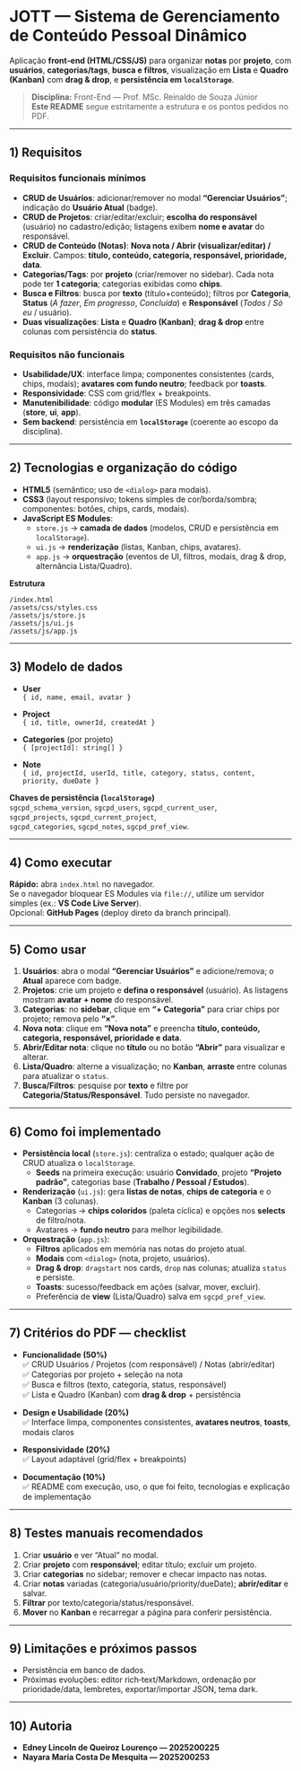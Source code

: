 # JOTT — Sistema de Gerenciamento de Conteúdo Pessoal Dinâmico

Aplicação **front‑end (HTML/CSS/JS)** para organizar **notas** por **projeto**, com **usuários**, **categorias/tags**, **busca e filtros**, visualização em **Lista** e **Quadro (Kanban)** com **drag & drop**, e **persistência em `localStorage`**.

> **Disciplina:** Front-End — Prof. MSc. Reinaldo de Souza Júnior  
> **Este README** segue estritamente a estrutura e os pontos pedidos no PDF.

---

## 1) Requisitos

### Requisitos funcionais mínimos
- **CRUD de Usuários**: adicionar/remover no modal **“Gerenciar Usuários”**; indicação do **Usuário Atual** (badge).
- **CRUD de Projetos**: criar/editar/excluir; **escolha do responsável** (usuário) no cadastro/edição; listagens exibem **nome e avatar** do responsável.
- **CRUD de Conteúdo (Notas)**: **Nova nota / Abrir (visualizar/editar) / Excluir**. Campos: **título, conteúdo, categoria, responsável, prioridade, data**.
- **Categorias/Tags**: por **projeto** (criar/remover no sidebar). Cada nota pode ter **1 categoria**; categorias exibidas como **chips**.
- **Busca e Filtros**: busca por **texto** (título+conteúdo); filtros por **Categoria**, **Status** (*A fazer*, *Em progresso*, *Concluída*) e **Responsável** (*Todos* / *Só eu* / usuário).
- **Duas visualizações**: **Lista** e **Quadro (Kanban)**; **drag & drop** entre colunas com persistência do **status**.

### Requisitos não funcionais
- **Usabilidade/UX**: interface limpa; componentes consistentes (cards, chips, modais); **avatares com fundo neutro**; feedback por **toasts**.
- **Responsividade**: CSS com grid/flex + breakpoints.
- **Manutenibilidade**: código **modular** (ES Modules) em três camadas (**store**, **ui**, **app**).
- **Sem backend**: persistência em **`localStorage`** (coerente ao escopo da disciplina).

---

## 2) Tecnologias e organização do código

- **HTML5** (semântico; uso de `<dialog>` para modais).
- **CSS3** (layout responsivo; tokens simples de cor/borda/sombra; componentes: botões, chips, cards, modais).
- **JavaScript ES Modules**:
  - `store.js` → **camada de dados** (modelos, CRUD e persistência em `localStorage`).
  - `ui.js` → **renderização** (listas, Kanban, chips, avatares).
  - `app.js` → **orquestração** (eventos de UI, filtros, modais, drag & drop, alternância Lista/Quadro).

**Estrutura**

```
/index.html
/assets/css/styles.css
/assets/js/store.js
/assets/js/ui.js
/assets/js/app.js
```

---

## 3) Modelo de dados

- **User**  
  `{ id, name, email, avatar }`

- **Project**  
  `{ id, title, ownerId, createdAt }`

- **Categories** (por projeto)  
  `{ [projectId]: string[] }`

- **Note**  
  `{ id, projectId, userId, title, category, status, content, priority, dueDate }`

**Chaves de persistência (`localStorage`)**  
`sgcpd_schema_version`, `sgcpd_users`, `sgcpd_current_user`,  
`sgcpd_projects`, `sgcpd_current_project`,  
`sgcpd_categories`, `sgcpd_notes`, `sgcpd_pref_view`.

---

## 4) Como executar

**Rápido:** abra `index.html` no navegador.  
Se o navegador bloquear ES Modules via `file://`, utilize um servidor simples (ex.: **VS Code Live Server**).  
Opcional: **GitHub Pages** (deploy direto da branch principal).

---

## 5) Como usar

1. **Usuários**: abra o modal **“Gerenciar Usuários”** e adicione/remova; o **Atual** aparece com badge.
2. **Projetos**: crie um projeto e **defina o responsável** (usuário). As listagens mostram **avatar + nome** do responsável.
3. **Categorias**: no **sidebar**, clique em **“+ Categoria”** para criar chips por projeto; remova pelo **“×”**.
4. **Nova nota**: clique em **“Nova nota”** e preencha **título, conteúdo, categoria, responsável, prioridade e data**.
5. **Abrir/Editar nota**: clique no **título** ou no botão **“Abrir”** para visualizar e alterar.
6. **Lista/Quadro**: alterne a visualização; no **Kanban**, **arraste** entre colunas para atualizar o `status`.
7. **Busca/Filtros**: pesquise por **texto** e filtre por **Categoria/Status/Responsável**. Tudo persiste no navegador.

---

## 6) Como foi implementado

- **Persistência local** (`store.js`): centraliza o estado; qualquer ação de CRUD atualiza o `localStorage`.
  - **Seeds** na primeira execução: usuário **Convidado**, projeto **“Projeto padrão”**, categorias base (**Trabalho / Pessoal / Estudos**).
- **Renderização** (`ui.js`): gera **listas de notas**, **chips de categoria** e o **Kanban** (3 colunas).
  - Categorias → **chips coloridos** (paleta cíclica) e opções nos **selects** de filtro/nota.
  - Avatares → **fundo neutro** para melhor legibilidade.
- **Orquestração** (`app.js`):
  - **Filtros** aplicados em memória nas notas do projeto atual.
  - **Modais** com `<dialog>` (nota, projeto, usuários).
  - **Drag & drop**: `dragstart` nos cards, `drop` nas colunas; atualiza `status` e persiste.
  - **Toasts**: sucesso/feedback em ações (salvar, mover, excluir).
  - Preferência de **view** (Lista/Quadro) salva em `sgcpd_pref_view`.

---

## 7) Critérios do PDF — checklist

- **Funcionalidade (50%)**  
  ✅ CRUD Usuários / Projetos (com responsável) / Notas (abrir/editar)  
  ✅ Categorias por projeto + seleção na nota  
  ✅ Busca e filtros (texto, categoria, status, responsável)  
  ✅ Lista e Quadro (Kanban) com **drag & drop** + persistência

- **Design e Usabilidade (20%)**  
  ✅ Interface limpa, componentes consistentes, **avatares neutros**, **toasts**, modais claros

- **Responsividade (20%)**  
  ✅ Layout adaptável (grid/flex + breakpoints)

- **Documentação (10%)**  
  ✅ README com execução, uso, o que foi feito, tecnologias e explicação de implementação

---

## 8) Testes manuais recomendados

1. Criar **usuário** e ver “Atual” no modal.  
2. Criar **projeto** com **responsável**; editar título; excluir um projeto.  
3. Criar **categorias** no sidebar; remover e checar impacto nas notas.  
4. Criar **notas** variadas (categoria/usuário/priority/dueDate); **abrir/editar** e salvar.  
5. **Filtrar** por texto/categoria/status/responsável.  
6. **Mover** no **Kanban** e recarregar a página para conferir persistência.

---

## 9) Limitações e próximos passos

- Persistência em banco de dados.  
- Próximas evoluções: editor rich‑text/Markdown, ordenação por prioridade/data, lembretes, exportar/importar JSON, tema dark.

---

## 10) Autoria

- **Edney Lincoln de Queiroz Lourenço — 2025200225**  
- **Nayara Maria Costa De Mesquita — 2025200253**
